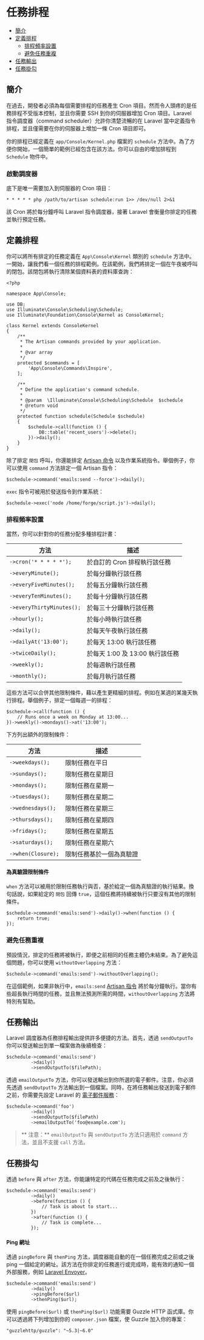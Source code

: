 # 任務排程

- [簡介](#introduction)
- [定義排程](#defining-schedules)
    - [排程頻率設置](#schedule-frequency-options)
    - [避免任務重複](#preventing-task-overlaps)
- [任務輸出](#task-output)
- [任務掛勾](#task-hooks)

<a name="introduction"></a>
## 簡介

在過去，開發者必須為每個需要排程的任務產生 Cron 項目。然而令人頭疼的是任務排程不受版本控制，並且你需要 SSH 到你的伺服器增加 Cron 項目。Laravel 指令調度器（command scheduler）允許你清楚流暢的在 Laravel 當中定義指令排程，並且僅需要在你的伺服器上增加一條 Cron 項目即可。

你的排程已經定義在 `app/Console/Kernel.php` 檔案的 `schedule` 方法中。為了方便你開始，一個簡單的範例已經包含在該方法。你可以自由的增加排程到 `Schedule` 物件中。

### 啟動調度器

底下是唯一需要加入到伺服器的 Cron 項目：

    * * * * * php /path/to/artisan schedule:run 1>> /dev/null 2>&1

該 Cron 將於每分鐘呼叫 Laravel 指令調度器，接著 Laravel 會衡量你排定的任務並執行預定任務。

<a name="defining-schedules"></a>
## 定義排程

你可以將所有排定的任務定義在 `App\Console\Kernel` 類別的 `schedule` 方法中。一開始，讓我們看一個任務的排程範例。在該範例，我們將排定一個在午夜被呼叫的閉包。該閉包將執行清除某個資料表的資料庫查詢：

    <?php

    namespace App\Console;

    use DB;
    use Illuminate\Console\Scheduling\Schedule;
    use Illuminate\Foundation\Console\Kernel as ConsoleKernel;

    class Kernel extends ConsoleKernel
    {
        /**
         * The Artisan commands provided by your application.
         *
         * @var array
         */
        protected $commands = [
            'App\Console\Commands\Inspire',
        ];

        /**
         * Define the application's command schedule.
         *
         * @param  \Illuminate\Console\Scheduling\Schedule  $schedule
         * @return void
         */
        protected function schedule(Schedule $schedule)
        {
            $schedule->call(function () {
                DB::table('recent_users')->delete();
            })->daily();
        }
    }

除了排定 ` 閉包 ` 呼叫，你還能排定 [Artisan 命令](/docs/{{version}}/artisan) 以及作業系統指令。舉個例子，你可以使用 `command` 方法排定一個 Artisan 指令：

    $schedule->command('emails:send --force')->daily();

`exec` 指令可被用於發送指令到作業系統：

    $schedule->exec('node /home/forge/script.js')->daily();

<a name="schedule-frequency-options"></a>
### 排程頻率設置

當然，你可以針對你的任務分配多種排程計畫：

方法  | 描述
------------- | -------------
`->cron('* * * * *');`  |  於自訂的 Cron 排程執行該任務
`->everyMinute();`  |  於每分鐘執行該任務
`->everyFiveMinutes();`  |  於每五分鐘執行該任務
`->everyTenMinutes();`  |  於每十分鐘執行該任務
`->everyThirtyMinutes();`  |  於每三十分鐘執行該任務
`->hourly();`  |  於每小時執行該任務
`->daily();`  |  於每天午夜執行該任務
`->dailyAt('13:00');`  |  於每天 13:00 執行該任務
`->twiceDaily();`  |  於每天 1:00 及 13:00 執行該任務
`->weekly();`  |  於每週執行該任務
`->monthly();`  |  於每月執行該任務

這些方法可以合併其他限制條件，藉以產生更精細的排程。例如在某週的某幾天執行排程。舉個例子，排定一個每週一的排程：

    $schedule->call(function () {
        // Runs once a week on Monday at 13:00...
    })->weekly()->mondays()->at('13:00');

下方列出額外的限制條件：

方法  | 描述
------------- | -------------
`->weekdays();`  |  限制任務在平日
`->sundays();`  |  限制任務在星期日
`->mondays();`  |  限制任務在星期一
`->tuesdays();`  |  限制任務在星期二
`->wednesdays();`  |  限制任務在星期三
`->thursdays();`  |  限制任務在星期四
`->fridays();`  |  限制任務在星期五
`->saturdays();`  |  限制任務在星期六
`->when(Closure);`  |  限制任務基於一個為真驗證

#### 為真驗證限制條件

`when` 方法可以被用於限制任務執行與否，基於給定一個為真驗證的執行結果。換句話說，如果給定的 ` 閉包 ` 回傳 `true`，這個任務將持續被執行只要沒有其他的限制條件。

    $schedule->command('emails:send')->daily()->when(function () {
        return true;
    });

<a name="preventing-task-overlaps"></a>
### 避免任務重複

預設情況，排定的任務將被執行，即便之前相同的任務主體仍未結束。為了避免這個問題，你可以使用 `withoutOverlapping` 方法：

    $schedule->command('emails:send')->withoutOverlapping();

在這個範例，如果非執行中，`emails:send` [Artisan 指令](/docs/{{version}}/artisan) 將於每分鐘執行。當你有些超長執行時間的任務，並且無法預測所需的時間，`withoutOverlapping` 方法將特別有幫助。

<a name="task-output"></a>
## 任務輸出

Laravel 調度器為任務排程輸出提供許多便捷的方法。首先，透過 `sendOutputTo` 你可以發送輸出到單一檔案做為後續檢查：

    $schedule->command('emails:send')
             ->daily()
             ->sendOutputTo($filePath);

透過 `emailOutputTo` 方法，你可以發送輸出到你所選的電子郵件。注意，你必須先透過 `sendOutputTo` 方法輸出到一個檔案。同時，在將任務輸出發送到電子郵件之前，你需要先設定 Laravel 的 [電子郵件服務](/docs/{{version}}/mail)：

    $schedule->command('foo')
             ->daily()
             ->sendOutputTo($filePath)
             ->emailOutputTo('foo@example.com');

> ** 注意：** `emailOutputTo` 與 `sendOutputTo` 方法只適用於 `command` 方法，並且不支援 `call` 方法。

<a name="task-hooks"></a>
## 任務掛勾

透過 `before` 與 `after` 方法，你能讓特定的代碼在任務完成之前及之後執行：

    $schedule->command('emails:send')
             ->daily()
             ->before(function () {
                 // Task is about to start...
             })
             ->after(function () {
                 // Task is complete...
             });

#### Ping 網址

透過 `pingBefore` 與 `thenPing` 方法，調度器能自動的在一個任務完成之前或之後 ping 一個給定的網址。該方法在你排定的任務進行或完成時，能有效的通知一個外部服務，例如 [Laravel Envoyer](https://envoyer.io)。

    $schedule->command('emails:send')
             ->daily()
             ->pingBefore($url)
             ->thenPing($url);

使用 `pingBefore($url)` 或 `thenPing($url)` 功能需要 Guzzle HTTP 函式庫。你可以透過將下列增加到你的 `composer.json` 檔案，使 Guzzle 加入你的專案：

    "guzzlehttp/guzzle": "~5.3|~6.0"
